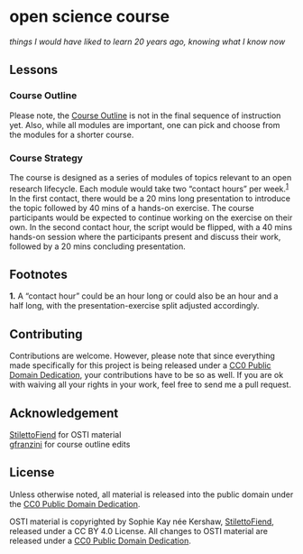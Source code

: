 # open science course
*things I would have liked to learn 20 years ago, knowing what I know now*

## Lessons

### Course Outline

Please note, the [Course Outline](lessons/index.md) is not in the final sequence of instruction yet. Also, while all modules are important, one can pick and choose from the modules for a shorter course.

### Course Strategy

The course is designed as a series of modules of topics relevant to an open research lifecycle. Each module would take two “contact hours” per week.<sup id="a1">[1](#f1)</sup> In the first contact, there would be a 20 mins long presentation to introduce the topic followed by 40 mins of a hands-on exercise. The course participants would be expected to continue working on the exercise on their own. In the second contact hour, the script would be flipped, with a 40 mins hands-on session where the participants present and discuss their work, followed by a 20 mins concluding presentation.

## Footnotes

<b id="f1">1.</b> A “contact hour” could be an hour long or could also be an hour and a half long, with the presentation-exercise split adjusted accordingly.

## Contributing

Contributions are welcome. However, please note that since everything made specifically for this project is being released under a [CC0 Public Domain Dedication](LICENSE), your contributions have to be so as well. If you are ok with waiving all your rights in your work, feel free to send me a pull request.     

## Acknowledgement

[StilettoFiend](https://github.com/StilettoFiend) for OSTI material  
[gfranzini](https://github.com/gfranzini) for course outline edits  

## License

Unless otherwise noted, all material is released into the public domain under the [CC0 Public Domain Dedication](LICENSE).

OSTI material is copyrighted by Sophie Kay née Kershaw, [StilettoFiend](https://github.com/StilettoFiend), released under a CC BY 4.0 License. All changes to OSTI material are released under a [CC0 Public Domain Dedication](LICENSE).
